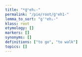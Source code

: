 ```yaml
---
title: "*ǵʰeh₁-"
permalink: "/pie/root/ǵʰeh1-"
lemma_to_sort: "g'ʰeh₁-"
klass: root
etymology: []
markers: []
synonyms: []
definitions: ["to go", "to walk"]
topics: []
---
```

